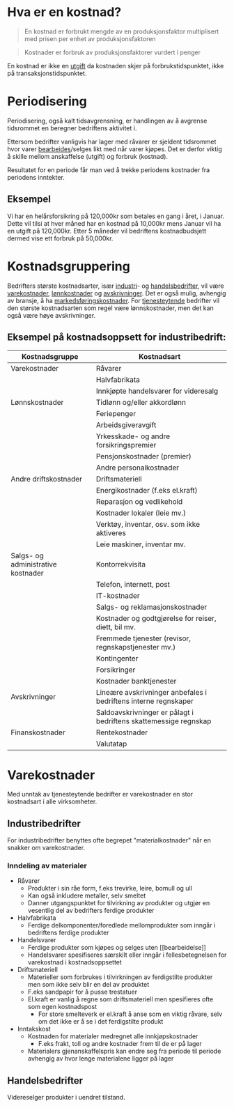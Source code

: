 # Hva er en kostnad?
> En kostnad er forbrukt mengde av en produksjonsfaktor multiplisert med prisen per enhet av produksjonsfaktoren

> Kostnader er forbruk av produksjonsfaktorer vurdert i penger

En kostnad er ikke en [utgift](Utgift) da kostnaden skjer på forbrukstidspunktet, ikke på transaksjonstidspunktet.
# Periodisering
Periodisering, også kalt tidsavgrensning, er handlingen av å avgrense tidsrommet en beregner bedriftens aktivitet i.

Ettersom bedrifter vanligvis har lager med råvarer er sjeldent tidsrommet hvor varer [bearbeides](Bearbeidelse)/selges likt med når varer kjøpes. Det er derfor viktig å skille mellom anskaffelse (utgift) og forbruk (kostnad).

Resultatet for en periode får man ved å trekke periodens kostnader fra periodens inntekter.
## Eksempel
Vi har en helårsforsikring på 120,000kr som betales en gang i året, i Januar. Dette vil tilsi at hver måned har en kostnad på 10,000kr mens Januar vil ha en utgift på 120,000kr. Etter 5 måneder vil bedriftens kostnadbudsjett dermed vise ett forbruk på 50,000kr.
# Kostnadsgruppering
Bedrifters største kostnadsarter, især [industri](industribedrift)- og [handelsbedrifter](handelsbedrift), vil være [varekostnader](varekostnad), [lønnkostnader](lønnskostnad) og [avskrivninger](Avskrivning.md). Det er også mulig, avhengig av bransje, å ha [markedsføringskostnader](markedsføring). For [tjenesteytende](tjenester) bedrifter vil den største kostnadsarten som regel være lønnskostnader, men det kan også være høye avskrivninger.
## Eksempel på kostnadsoppsett for industribedrift:
| Kostnadsgruppe                     | Kostnadsart                                                      |
| ---------------------------------- | ---------------------------------------------------------------- |
| Varekostnader                      | Råvarer                                                          |
|                                    | Halvfabrikata                                                    |
|                                    | Innkjøpte handelsvarer for videresalg                            |
| Lønnskostnader                     | Tidlønn og/eller akkordlønn                                      |
|                                    | Feriepenger                                                      |
|                                    | Arbeidsgiveravgift                                               |
|                                    | Yrkesskade- og andre forsikringspremier                          |
|                                    | Pensjonskostnader (premier)                                      |
|                                    | Andre personalkostnader                                          |
| Andre driftskostnader              | Driftsmateriell                                                  |
|                                    | Energikostnader (f.eks el.kraft)                                 |
|                                    | Reparasjon og vedlikehold                                        |
|                                    | Kostnader lokaler (leie mv.)                                     |
|                                    | Verktøy, inventar, osv. som ikke aktiveres                       |
|                                    | Leie maskiner, inventar mv.                                      |
| Salgs- og administrative kostnader | Kontorrekvisita                                                  |
|                                    | Telefon, internett, post                                         |
|                                    | IT-kostnader                                                     |
|                                    | Salgs- og reklamasjonskostnader                                  |
|                                    | Kostnader og godtgjørelse for reiser, diett, bil mv.             |
|                                    | Fremmede tjenester (revisor, regnskapstjenester mv.)             |
|                                    | Kontingenter                                                     |
|                                    | Forsikringer                                                     |
|                                    | Kostnader banktjenester                                          |
| Avskrivninger                      | Lineære avskrivninger anbefales i bedriftens interne regnskaper  |
|                                    | Saldoavskrivninger er pålagt i bedriftens skattemessige regnskap |
| Finanskostnader                    | Rentekostnader                                                   |
|                                    |                                 Valutatap                                 |

# Varekostnader
Med unntak av tjenesteytende bedrifter er varekostnader en stor kostnadsart i alle virksomheter.
## Industribedrifter
For industribedrifter benyttes ofte begrepet "materialkostnader" når en snakker om varekostnader.
### Inndeling av materialer
- Råvarer
	- Produkter i sin råe form, f.eks trevirke, leire, bomull og ull
	- Kan også inkludere metaller, selv smeltet
	- Danner utgangspunktet for tilvirkning av produkter og utgjør en vesentlig del av bedrifters ferdige produkter
- Halvfabrikata
	- Ferdige delkomponenter/foredlede mellomprodukter som inngår i bedriftens ferdige produkter
- Handelsvarer
	- Ferdige produkter som kjøpes og selges uten [[bearbeidelse]]
	- Handelsvarer spesifiseres særskilt eller inngår i fellesbetegnelsen for varekostnad i kostnadsoppsettet
- Driftsmateriell
	- Materieller som forbrukes i tilvirkningen av ferdigstilte produkter men som ikke selv blir en del av produktet
	- F.eks sandpapir for å pusse trestatuer
	- El.kraft er vanlig å regne som driftsmateriell men spesifieres ofte som egen kostnadspost
		- For store smelteverk er el.kraft å anse som en viktig råvare, selv om det ikke er å se i det ferdigstilte produkt
- Inntakskost
	- Kostnaden for materialer medregnet alle innkjøpskostnader
		- F.eks frakt, toll og andre kostnader frem til de er på lager
	- Materialers gjenanskaffelspris kan endre seg fra periode til periode avhengig av hvor lenge materialene ligger på lager
## Handelsbedrifter
Videreselger produkter i uendret tilstand.